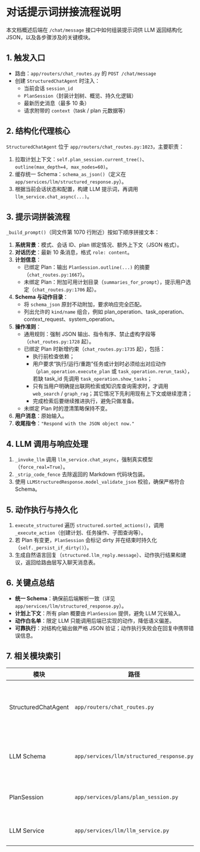 # 对话提示词拼接流程说明

本文档概述后端在 `/chat/message` 接口中如何组装提示词供 LLM 返回结构化 JSON，以及各步骤涉及的关键模块。

## 1. 触发入口
- 路由：`app/routers/chat_routes.py` 的 `POST /chat/message`
- 创建 `StructuredChatAgent` 时注入：
  - 当前会话 `session_id`
  - `PlanSession`（封装计划树、概览、持久化逻辑）
  - 最新历史消息（最多 10 条）
  - 请求附带的 `context`（task / plan 元数据等）

## 2. 结构化代理核心
`StructuredChatAgent` 位于 `app/routers/chat_routes.py:1023`，主要职责：
1. 拉取计划上下文：`self.plan_session.current_tree()`、`outline(max_depth=4, max_nodes=60)`。
2. 缓存统一 Schema：`schema_as_json()`（定义在 `app/services/llm/structured_response.py`）。
3. 根据当前会话状态和配置，构建 LLM 提示词，再调用 `llm_service.chat_async(...)`。

## 3. 提示词拼装流程
`_build_prompt()`（同文件第 1070 行附近）按如下顺序拼接文本：
1. **系统背景**：模式、会话 ID、plan 绑定情况、额外上下文（JSON 格式）。
2. **对话历史**：最新 10 条消息，格式 `role: content`。
3. **计划信息**：
   - 已绑定 Plan：输出 `PlanSession.outline(...)` 的摘要（`chat_routes.py:1667`）。
   - 未绑定 Plan：附加可用计划目录（`summaries_for_prompt`），提示用户选定（`chat_routes.py:1706` 起）。
4. **Schema 与动作目录**：
   - 将 `schema_json` 原封不动附加，要求响应完全匹配。
   - 列出允许的 `kind/name` 组合，例如 plan_operation、task_operation、context_request、system_operation。
5. **操作准则**：
   - 通用规则：强制 JSON 输出、指令有序、禁止虚构字段等（`chat_routes.py:1728` 起）。
   - 已绑定 Plan 时新增约束（`chat_routes.py:1735` 起），包括：
     - 执行前检查依赖；
     - 用户要求“执行/运行/重跑”任务或计划时必须给出对应动作（`plan_operation.execute_plan` 或 `task_operation.rerun_task`），若缺 task_id 先调用 `task_operation.show_tasks`；
     - 只有当用户明确提出联网检索或知识库查询需求时，才调用 `web_search` / `graph_rag`；其它情况下先利用现有上下文或继续澄清；
     - 完成检索后要继续推进执行，避免只做准备。
   - 未绑定 Plan 时的澄清策略保持不变。
6. **用户消息**：原始输入。
7. **收尾指令**：`"Respond with the JSON object now."`

## 4. LLM 调用与响应处理
1. `_invoke_llm` 调用 `llm_service.chat_async`，强制真实模型（`force_real=True`）。
2. `_strip_code_fence` 去除返回的 Markdown 代码块包装。
3. 使用 `LLMStructuredResponse.model_validate_json` 校验，确保严格符合 Schema。

## 5. 动作执行与持久化
1. `execute_structured` 遍历 `structured.sorted_actions()`，调用 `_execute_action`（创建计划、任务操作、子图查询等）。
2. 若 Plan 有变更，`PlanSession` 会标记 dirty 并在结束时持久化（`self._persist_if_dirty()`）。
3. 生成自然语言回复（`structured.llm_reply.message`）、动作执行结果和建议，返回给路由层写入聊天消息表。

## 6. 关键点总结
- **统一 Schema**：确保前后端解析一致（详见 `app/services/llm/structured_response.py`）。
- **计划上下文**：所有 plan 概要由 `PlanSession` 提供，避免 LLM 冗长输入。
- **动作白名单**：限定 LLM 只能调用后端已实现的动作，降低语义偏差。
- **可靠执行**：对结构化输出做严格 JSON 验证；动作执行失败会在回复中携带错误信息。

## 7. 相关模块索引
| 模块 | 路径 | 说明 |
| ---- | ---- | ---- |
| StructuredChatAgent | `app/routers/chat_routes.py` | 对话核心代理，包含 prompt 和动作执行 |
| LLM Schema | `app/services/llm/structured_response.py` | 定义 llm_reply / actions JSON 模型 |
| PlanSession | `app/services/plans/plan_session.py` | 管理计划树、概览、持久化 |
| LLM Service | `app/services/llm/llm_service.py` | 封装实际 LLM 客户端 |
